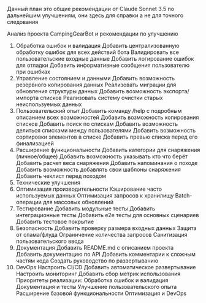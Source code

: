 Данный план это общие рекомендации от Claude Sonnet 3.5 по дальнейшим улучшениям, они здесь для справки а не для точного следования

Анализ проекта CampingGearBot и рекомендации по улучшению
1. Обработка ошибок и валидация
Добавить централизованную обработку ошибок для всех действий бота
Валидировать все пользовательские входные данные
Добавить логирование ошибок для отладки
Добавить информативные сообщения пользователю при ошибках
2. Управление состоянием и данными
Добавить возможность резервного копирования данных
Реализовать миграции для обновления структуры данных
Добавить возможность экспорта/импорта списков
Реализовать систему очистки старых неиспользуемых данных
3. Пользовательский опыт
Добавить команду /help с подробным описанием всех возможностей
Добавить возможность копирования списков
Добавить поиск по спискам
Добавить возможность делиться списками между пользователями
Добавить возможность сортировки элементов в списке
Добавить превью списка перед его финализацией
4. Расширение функциональности
Добавить категории для снаряжения (личное/общее)
Добавить возможность указывать кто что берёт
Добавить расчет веса снаряжения
Добавить напоминания о походе
Добавить возможность добавлять свои шаблоны снаряжения
Добавить чеклист перед походом
5. Технические улучшения
6. Оптимизация производительности
Кэширование часто используемых данных
Оптимизация запросов к хранилищу
Batch-операции для массовых обновлений
7. Тестирование
Добавить модульные тесты
Добавить интеграционные тесты
Добавить e2e тесты для основных сценариев
Добавить тестовое покрытие
8. Безопасность
Добавить проверку размера входных данных
Защита от спама/флуда
Ограничение количества запросов
Санитизация пользовательского ввода
9. Документация
Добавить README.md с описанием проекта
Добавить документацию по API
Добавить комментарии к сложным частям кода
Создать руководство по развертыванию
10. DevOps
Настроить CI/CD
Добавить автоматическое развертывание
Настроить мониторинг
Добавить сбор метрик использования
Приоритеты реализации:
Обработка ошибок и валидация
Документация и тесты
Улучшение пользовательского опыта
Расширение базовой функциональности
Оптимизация и DevOps